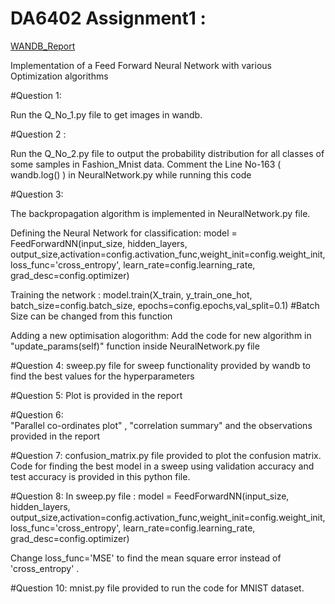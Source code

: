 # DA6402 Assignment1 :

[WANDB_Report](https://wandb.ai/alokgaurav04-indian-institute-of-technology-madras/DA6401_Assignment_1/reports/DA6401-Assignment-1--VmlldzoxMTYwOTMxNw)

Implementation of a Feed Forward Neural Network with various Optimization algorithms

#Question 1:

Run the Q_No_1.py file to get images in wandb.

#Question 2 :

Run the Q_No_2.py file to output the probability distribution for all classes of some samples in Fashion_Mnist data.
Comment the Line No-163 ( wandb.log() ) in NeuralNetwork.py while running this code 

#Question 3:

The backpropagation algorithm is implemented in NeuralNetwork.py file.

Defining the Neural Network for classification:
model = FeedForwardNN(input_size, hidden_layers, output_size,activation=config.activation_func,weight_init=config.weight_init,loss_func='cross_entropy', learn_rate=config.learning_rate, grad_desc=config.optimizer)

Training the network :
model.train(X_train, y_train_one_hot, batch_size=config.batch_size, epochs=config.epochs,val_split=0.1)  #Batch Size can be changed from this function

Adding a new optimisation alogorithm:
Add the code for new algorithm in "update_params(self)" function inside NeuralNetwork.py file

#Question 4:
sweep.py file for sweep functionality provided by wandb to find the best values for the hyperparameters

#Question 5:
Plot is provided in the report

#Question 6:  
"Parallel co-ordinates plot" , "correlation summary" and the observations provided in the report

#Question 7:
confusion_matrix.py file provided to plot the confusion matrix.
Code for finding the best model in a sweep using validation accuracy and test accuracy is provided in this python file.

#Question 8:
In sweep.py file :
model = FeedForwardNN(input_size, hidden_layers, output_size,activation=config.activation_func,weight_init=config.weight_init,loss_func='cross_entropy', learn_rate=config.learning_rate, grad_desc=config.optimizer)

Change loss_func='MSE' to find the mean square error instead of 'cross_entropy' .

#Question 10:
mnist.py file provided to run the code for MNIST dataset.


